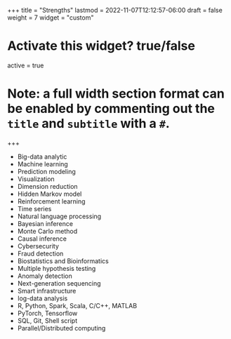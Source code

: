+++
title = "Strengths"
lastmod = 2022-11-07T12:12:57-06:00
draft = false
weight = 7
widget = "custom"
# Activate this widget? true/false
active = true

# Note: a full width section format can be enabled by commenting out the `title` and `subtitle` with a `#`.
+++

-   Big-data analytic
-   Machine learning
-   Prediction modeling
-   Visualization
-   Dimension reduction
-   Hidden Markov model
-   Reinforcement learning
-   Time series
-   Natural language processing
-   Bayesian inference
-   Monte Carlo method
-   Causal inference
-   Cybersecurity
-   Fraud detection
-   Biostatistics and Bioinformatics
-   Multiple hypothesis testing
-   Anomaly detection
-   Next-generation sequencing
-   Smart infrastructure
-   log-data analysis
-   R, Python, Spark, Scala, C/C++, MATLAB
-   PyTorch, Tensorflow
-   SQL, Git, Shell script
-   Parallel/Distributed computing
